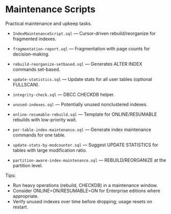 # Maintenance Scripts

Practical maintenance and upkeep tasks.

- `IndexMaintenanceScript.sql` — Cursor-driven rebuild/reorganize for fragmented indexes.
- `fragmentation-report.sql` — Fragmentation with page counts for decision-making.
- `rebuild-reorganize-setbased.sql` — Generates ALTER INDEX commands set-based.
- `update-statistics.sql` — Update stats for all user tables (optional FULLSCAN).
- `integrity-check.sql` — DBCC CHECKDB helper.
- `unused-indexes.sql` — Potentially unused nonclustered indexes.

- `online-resumable-rebuild.sql` — Template for ONLINE/RESUMABLE rebuilds with low-priority wait.
- `per-table-index-maintenance.sql` — Generate index maintenance commands for one table.

- `update-stats-by-modcounter.sql` — Suggest UPDATE STATISTICS for tables with large modification ratio.
- `partition-aware-index-maintenance.sql` — REBUILD/REORGANIZE at the partition level.

Tips:

- Run heavy operations (rebuild, CHECKDB) in a maintenance window.
- Consider ONLINE=ON/RESUMABLE=ON for Enterprise editions where appropriate.
- Verify unused indexes over time before dropping; usage resets on restart.
